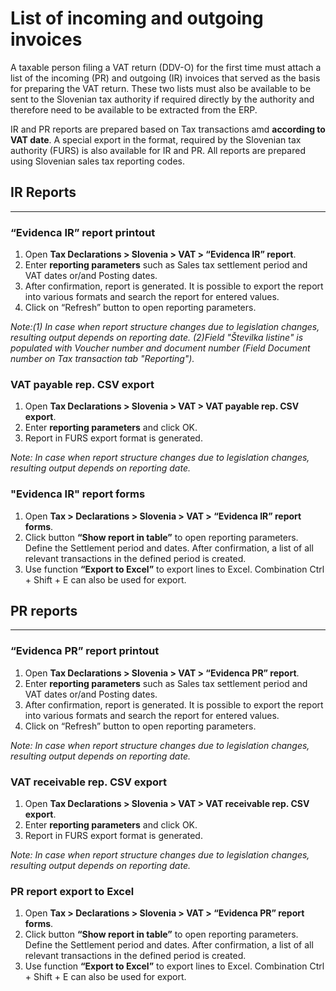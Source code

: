 # List of incoming and outgoing invoices

A taxable person filing a VAT return (DDV-O) for the first time must attach a list of the incoming (PR) and outgoing (IR) invoices that served as the basis for preparing the VAT return. These two lists must also be available to be sent to the Slovenian tax authority if required directly by the authority and therefore need to be available to be extracted from the ERP.

IR and PR reports are prepared based on Tax transactions amd **according to VAT date**.  A special export in the format, required by the Slovenian tax authority (FURS) is also available for IR and PR. All reports are prepared using Slovenian sales tax reporting codes.

## IR Reports 
---

### “Evidenca IR” report printout

1. Open **Tax Declarations > Slovenia > VAT > “Evidenca IR” report**.
2. Enter **reporting parameters** such as Sales tax settlement period and VAT dates or/and Posting dates. 
3. After confirmation, report is generated. It is possible to export the report into various formats and search the report for entered values.
4. Click on “Refresh” button to open reporting parameters. 

_Note:(1) In case when report structure changes due to legislation changes, resulting output depends on reporting date. (2)Field "Številka listine" is populated with Voucher number and document number (Field Document number on Tax transaction tab "Reporting")._ 

### VAT payable rep. CSV export  

1. Open **Tax Declarations > Slovenia > VAT > VAT payable rep. CSV export**.
2. Enter **reporting parameters** and click OK. 
3. Report in FURS export format is generated.  

_Note: In case when report structure changes due to legislation changes, resulting output depends on reporting date._ 
### "Evidenca IR" report forms

1. Open **Tax > Declarations > Slovenia > VAT > “Evidenca IR” report forms**.
2. Click button **“Show report in table”** to open reporting parameters. Define the Settlement period and dates. After confirmation, a list of all relevant transactions in the defined period is created.  
3. Use function **“Export to Excel”** to export lines to Excel. Combination Ctrl + Shift + E can also be used for export.  


## PR reports 
---

### “Evidenca PR” report printout
1. Open **Tax Declarations > Slovenia > VAT > “Evidenca PR” report**.
2. Enter **reporting parameters** such as Sales tax settlement period and VAT dates or/and Posting dates. 
3. After confirmation, report is generated. It is possible to export the report into various formats and search the report for entered values.
4. Click on “Refresh” button to open reporting parameters. 

_Note: In case when report structure changes due to legislation changes, resulting output depends on reporting date._ 

### VAT receivable rep. CSV export 
1. Open **Tax Declarations > Slovenia > VAT > VAT receivable rep. CSV export**.
2. Enter **reporting parameters** and click OK. 
3. Report in FURS export format is generated. 

_Note: In case when report structure changes due to legislation changes, resulting output depends on reporting date._ 

### PR report export to Excel

1. Open **Tax > Declarations > Slovenia > VAT > “Evidenca PR” report forms**.
2. Click button **“Show report in table”** to open reporting parameters. Define the Settlement period and dates. After confirmation, a list of all relevant transactions in the defined period is created.  
3. Use function **“Export to Excel”** to export lines to Excel. Combination Ctrl + Shift + E can also be used for export.  

